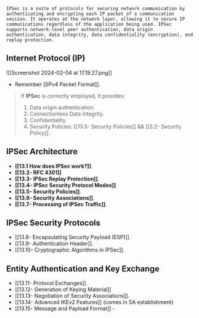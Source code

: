 ```
IPSec is a suite of protocols for securing network communication by authenticating and encrypting each IP packet of a communication session. It operates at the network layer, allowing it to secure IP communications regardless of the application being used. IPSec supports network-level peer authentication, data origin authentication, data integrity, data confidentiality (encryption), and replay protection.
```

## Internet Protocol (IP)
![[Screenshot 2024-02-04 at 17.19.27.png]]
- Remember [[IPv4 Packet Format]].

> If **IPSec** is correctly employed, it provides:
> 
> 1. Data origin authentication.
> 2. Connectionless Data Integrity.
> 3. Confidentiality.
> 4. Security Policies: [[13.5- Security Policies]] && [[3.2- Security Policy]].

## IPSec Architecture

- **[[13.1 How does IPSec work?]]**.
- **[[13.2- RFC 4301]]**
- **[[13.3- IPSec Replay Protection]]**.
- **[[13.4- IPSec Security Protocol Modes]]**
- **[[13.5- Security Policies]]**.
- **[[13.6- Security Associations]]**.
- **[[13.7- Processing of IPSec Traffic]]**.

## IPSec Security Protocols

- [[13.8- Encapsulating Security Payload (ESP)]].
- [[13.9- Authentication Header]].
- [[13.10- Cryptographic Algorithms in IPSec]].

## Entity Authentication and Key Exchange
- [[13.11- Protocol Exchanges]].
- [[13.12- Generation of Keying Material]]
- [[13.13- Negotiation of Security Associations]].
- [[13.14- Advanced IKEv2 Features]] (comes in SA establishment)
- [[13.15- Message and Payload Format]] -
